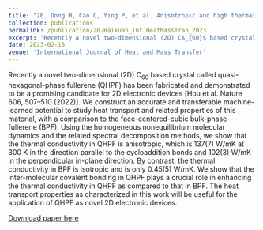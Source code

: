 ```yaml
---
title: "20. Dong H, Cao C, Ying P, et al. Anisotropic and high thermal conductivity in monolayer quasi-hexagonal fullerene: A comparative study against bulk phase fullerene[J]. International Journal of Heat and Mass Transfer, 2023, 206:123943."
collection: publications
permalink: /publication/20-Haikuan_IntJHeatMassTran_2023
excerpt: 'Recently a novel two-dimensional (2D) C$_{60}$ based crystal called quasi-hexagonal-phase fullerene (QHPF) has been fabricated and demonstrated to be a promising candidate for 2D electronic devices [Hou et al. Nature 606, 507–510 (2022)]. We construct an accurate and transferable machine-learned potential to study heat transport and related properties of this material, with a comparison to the face-centered-cubic bulk-phase fullerene (BPF). '
date: 2023-02-15
venue: 'International Journal of Heat and Mass Transfer'
---
```


Recently a novel two-dimensional (2D) C$_{60}$ based crystal called quasi-hexagonal-phase fullerene (QHPF) has been fabricated and demonstrated to be a promising candidate for 2D electronic devices [Hou et al. Nature 606, 507–510 (2022)]. We construct an accurate and transferable machine-learned potential to study heat transport and related properties of this material, with a comparison to the face-centered-cubic bulk-phase fullerene (BPF). Using the homogeneous nonequilibrium molecular dynamics and the related spectral decomposition methods, we show that the thermal conductivity in QHPF is anisotropic, which is 137(7) W/mK at 300 K in the direction parallel to the cycloaddition bonds and 102(3) W/mK in the perpendicular in-plane direction. By contrast, the thermal conductivity in BPF is isotropic and is only 0.45(5) W/mK. We show that the inter-molecular covalent bonding in QHPF plays a crucial role in enhancing the thermal conductivity in QHPF as compared to that in BPF. The heat transport properties as characterized in this work will be useful for the application of QHPF as novel 2D electronic devices.

[Download paper here](http://hityingph.github.io/files/20-Haikuan_IntJHeatMassTran_2023.pdf)
